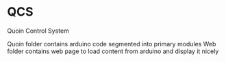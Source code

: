 QCS
===

Quoin Control System

Quoin folder contains arduino code segmented into primary modules
Web folder contains web page to load content from arduino and display it nicely
